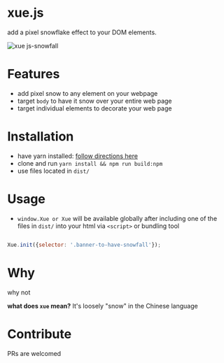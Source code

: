 
# xue.js

add a pixel snowflake effect to your DOM elements.

![xue js-snowfall](https://cloud.githubusercontent.com/assets/3915598/21381630/7b92a3a8-c700-11e6-9361-def03a7b74a4.gif)

# Features

- add pixel snow to any element on your webpage
- target `body` to have it snow over your entire web page
- target individual elements to decorate your web page

# Installation

- have yarn installed: [follow directions here][yarn_install_url]
- clone and run `yarn install && npm run build:npm`
- use files located in `dist/`

# Usage

- `window.Xue or Xue` will be available globally after including one of the files in `dist/` into your html via `<script>` or bundling tool

```javascript

Xue.init({selector: '.banner-to-have-snowfall'});

```

# Why
why not

**what does `xue` mean?**
It's loosely "snow" in the Chinese language

# Contribute
PRs are welcomed

[yarn_install_url]: https://yarnpkg.com/en/docs/install
